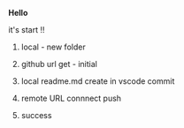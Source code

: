 
**Hello**

it's start !! 

1. local - new folder

2. github url get - initial

3. local readme.md create in vscode
    commit

4. remote URL connnect
    push

5. success